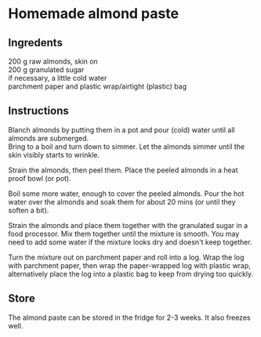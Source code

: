 # Homemade almond paste 
## Ingredents
200 g raw almonds, skin on  
200 g granulated sugar  
if necessary, a little cold water  
parchment paper and plastic wrap/airtight (plastic) bag
## Instructions  
Blanch almonds by putting them in a pot and pour (cold) water until all almonds are submerged.  
Bring to a boil and turn down to simmer. Let the almonds simmer until the skin visibly starts to wrinkle.
  
Strain the almonds, then peel them. Place the peeled almonds in a heat proof bowl (or pot).  
  
Boil some more water, enough to cover the peeled almonds. Pour the hot water over the almonds and soak them for about 20 mins (or until they soften a bit).  
  
Strain the almonds and place them together with the granulated sugar in a food processor. Mix them together until the mixture is smooth. You may need to add some water if the mixture looks dry and doesn't keep together.  
  
Turn the mixture out on parchment paper and roll into a log. Wrap the log with parchment paper, then wrap the paper-wrapped log with plastic wrap, alternatively place the log into a plastic bag to keep from drying too quickly.  
## Store  
The almond paste can be stored in the fridge for 2-3 weeks. It also freezes well.
